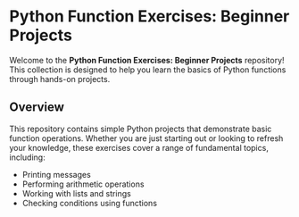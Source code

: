 # Python Function Exercises: Beginner Projects

Welcome to the **Python Function Exercises: Beginner Projects** repository! This collection is designed to help you learn the basics of Python functions through hands-on projects.

## Overview

This repository contains simple Python projects that demonstrate basic function operations. Whether you are just starting out or looking to refresh your knowledge, these exercises cover a range of fundamental topics, including:

- Printing messages
- Performing arithmetic operations
- Working with lists and strings
- Checking conditions using functions
